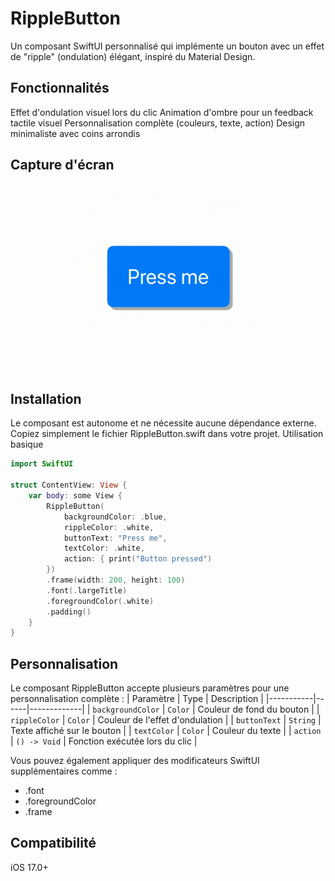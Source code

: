 # RippleButton
Un composant SwiftUI personnalisé qui implémente un bouton avec un effet de "ripple" (ondulation) élégant, inspiré du Material Design.
## Fonctionnalités
Effet d'ondulation visuel lors du clic
Animation d'ombre pour un feedback tactile visuel
Personnalisation complète (couleurs, texte, action)
Design minimaliste avec coins arrondis

## Capture d'écran
<p align="center">
  <img src="Image/RippleButtonImage.gif" width="300" alt="RippleButton Demo">
</p>

## Installation
Le composant est autonome et ne nécessite aucune dépendance externe. Copiez simplement le fichier RippleButton.swift dans votre projet.
Utilisation basique
```swift
import SwiftUI

struct ContentView: View {
    var body: some View {
        RippleButton(
            backgroundColor: .blue,
            rippleColor: .white,
            buttonText: "Press me",
            textColor: .white,
            action: { print("Button pressed")
        })
        .frame(width: 200, height: 100)
        .font(.largeTitle)
        .foregroundColor(.white)
        .padding()
    }
}
```
## Personnalisation
Le composant RippleButton accepte plusieurs paramètres pour une personnalisation complète :
| Paramètre | Type | Description |
|-----------|------|-------------|
| `backgroundColor` | `Color` | Couleur de fond du bouton |
| `rippleColor` | `Color` | Couleur de l'effet d'ondulation |
| `buttonText` | `String` | Texte affiché sur le bouton |
| `textColor` | `Color` | Couleur du texte |
| `action` | `() -> Void` | Fonction exécutée lors du clic |

Vous pouvez également appliquer des modificateurs SwiftUI supplémentaires comme :
- .font
- .foregroundColor
- .frame

## Compatibilité
iOS 17.0+
